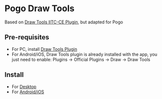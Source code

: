 # Pogo Draw Tools
Based on [Draw Tools IITC-CE Plugin](https://github.com/IITC-CE/ingress-intel-total-conversion/blob/master/plugins/draw-tools.js), but adapted for Pogo

## Pre-requisites
* For PC, install [Draw Tools Plugin](https://iitc.app/build/release/plugins/draw-tools.user.js)
* For Android/iOS, Draw Tools plugin is already installed with the app, you just need to enable: Plugins -> Official Plugins -> Draw -> Draw Tools

## Install
* For [Desktop](https://github.com/Lecnets/pogo-draw-tools/raw/master/pogo-draw-tools.user.js)
* For [Android/iOS](https://github.com/Lecnets/pogo-draw-tools/raw/master/pogo-draw-tools.user.js?inline=false)